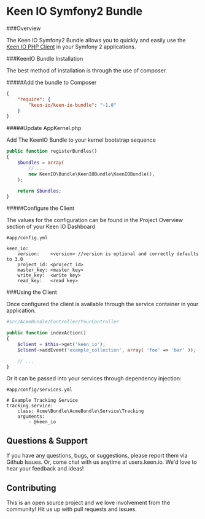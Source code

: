 Keen IO Symfony2 Bundle
=======================

###Overview

The Keen IO Symfony2 Bundle allows you to quickly and easily use the [Keen IO PHP Client](https://github.com/keenlabs/KeenClient-PHP) in your Symfony 2 applications.

###KeenIO Bundle Installation

The best method of installation is through the use of composer.

#####Add the bundle to Composer

```json
{
    "require": {
        "keen-io/keen-io-bundle": "~1.0"
    }
}
```

#####Update AppKernel.php

Add The KeenIO Bundle to your kernel bootstrap sequence

```php
public function registerBundles()
{
	$bundles = array(
    	// ...
    	new KeenIO\Bundle\KeenIOBundle\KeenIOBundle(),
    );

    return $bundles;
}
```

#####Configure the Client

The values for the configuration can be found in the Project Overview section of your Keen IO Dashboard

```
#app/config.yml

keen_io:
	version:    <version> //version is optional and correctly defaults to 3.0
	project_id: <project id>
	master_key: <master key>
	write_key:  <write key>
	read_key:   <read key>
```

###Using the Client

Once configured the client is available through the service container in your application.

```php
#src/AcmeBundle/Controller/YourController

public function indexAction()
{
    $client = $this->get('keen_io');
    $client->addEvent('example_collection', array( 'foo' => 'bar' ));

    // ...
}
```

Or it can be passed into your services through dependency injection:

```
#app/config/services.yml

# Example Tracking Service
tracking.service:
	class: Acme\Bundle\AcmeBundle\Service\Tracking
    arguments:
    	- @keen_io
```

Questions & Support
-------------------
If you have any questions, bugs, or suggestions, please report them via Github Issues. Or, come chat with us anytime at users.keen.io. We'd love to hear your feedback and ideas!

Contributing
------------
This is an open source project and we love involvement from the community! Hit us up with pull requests and issues.
